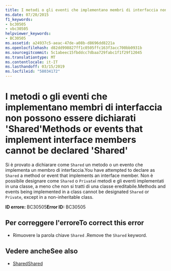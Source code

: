 ```yaml
---
title: I metodi o gli eventi che implementano membri di interfaccia non possono essere dichiarati 'Shared'
ms.date: 07/20/2015
f1_keywords:
- bc30505
- vbc30505
helpviewer_keywords:
- BC30505
ms.assetid: a24937c5-aeac-47de-a08b-d8696dd8221a
ms.openlocfilehash: d82dd998827ff1c0505ffc163f3acc700bb0931b
ms.sourcegitcommit: 5c1abeec15fbddcc7dbaa729fabc1f1f29f12045
ms.translationtype: MT
ms.contentlocale: it-IT
ms.lasthandoff: 03/15/2019
ms.locfileid: "58034172"
---
```

# <a name="methods-or-events-that-implement-interface-members-cannot-be-declared-shared"></a><span data-ttu-id="e7d6d-102">I metodi o gli eventi che implementano membri di interfaccia non possono essere dichiarati 'Shared'</span><span class="sxs-lookup"><span data-stu-id="e7d6d-102">Methods or events that implement interface members cannot be declared 'Shared'</span></span>
<span data-ttu-id="e7d6d-103">Si è provato a dichiarare come `Shared` un metodo o un evento che implementa un membro di interfaccia.</span><span class="sxs-lookup"><span data-stu-id="e7d6d-103">You have attempted to declare as `Shared` a method or event that implements an interface member.</span></span> <span data-ttu-id="e7d6d-104">Non è possibile designare come `Shared` o `Private`i metodi e gli eventi implementati in una classe, a meno che non si tratti di una classe ereditabile.</span><span class="sxs-lookup"><span data-stu-id="e7d6d-104">Methods and events being implemented in a class cannot be designated `Shared` or `Private`, except in a non-inheritable class.</span></span>  
  
 <span data-ttu-id="e7d6d-105">**ID errore:** BC30505</span><span class="sxs-lookup"><span data-stu-id="e7d6d-105">**Error ID:** BC30505</span></span>  
  
## <a name="to-correct-this-error"></a><span data-ttu-id="e7d6d-106">Per correggere l'errore</span><span class="sxs-lookup"><span data-stu-id="e7d6d-106">To correct this error</span></span>  
  
-   <span data-ttu-id="e7d6d-107">Rimuovere la parola chiave `Shared` .</span><span class="sxs-lookup"><span data-stu-id="e7d6d-107">Remove the `Shared` keyword.</span></span>  
  
## <a name="see-also"></a><span data-ttu-id="e7d6d-108">Vedere anche</span><span class="sxs-lookup"><span data-stu-id="e7d6d-108">See also</span></span>

- [<span data-ttu-id="e7d6d-109">Shared</span><span class="sxs-lookup"><span data-stu-id="e7d6d-109">Shared</span></span>](../../visual-basic/language-reference/modifiers/shared.md)
